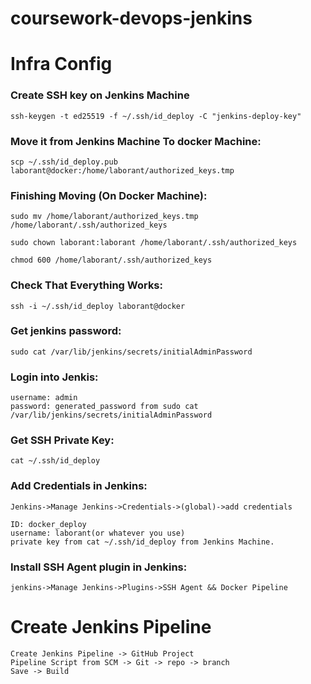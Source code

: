 # coursework-devops-jenkins
# Infra Config
### Create SSH key on Jenkins Machine
	ssh-keygen -t ed25519 -f ~/.ssh/id_deploy -C "jenkins-deploy-key"

### Move it from Jenkins Machine To docker Machine:
	scp ~/.ssh/id_deploy.pub laborant@docker:/home/laborant/authorized_keys.tmp

### Finishing Moving (On Docker Machine):
    sudo mv /home/laborant/authorized_keys.tmp /home/laborant/.ssh/authorized_keys

	sudo chown laborant:laborant /home/laborant/.ssh/authorized_keys

	chmod 600 /home/laborant/.ssh/authorized_keys
### Check That Everything Works:
    ssh -i ~/.ssh/id_deploy laborant@docker
### Get jenkins password:
    sudo cat /var/lib/jenkins/secrets/initialAdminPassword
### Login into Jenkis:
	username: admin
    password: generated_password from sudo cat /var/lib/jenkins/secrets/initialAdminPassword
### Get SSH Private Key:
	cat ~/.ssh/id_deploy
### Add Credentials in Jenkins:
	Jenkins->Manage Jenkins->Credentials->(global)->add credentials

    ID: docker_deploy
    username: laborant(or whatever you use)
    private key from cat ~/.ssh/id_deploy from Jenkins Machine.
### Install SSH Agent plugin in Jenkins:
    jenkins->Manage Jenkins->Plugins->SSH Agent && Docker Pipeline

# Create Jenkins Pipeline
    Create Jenkins Pipeline -> GitHub Project
    Pipeline Script from SCM -> Git -> repo -> branch
    Save -> Build